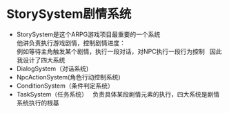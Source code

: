 # StorySystem剧情系统
- StorySystem是这个ARPG游戏项目最重要的一个系统  
他讲负责执行游戏剧情，控制剧情进度：  
例如等待主角触发某个剧情，执行一段对话，对NPC执行一段行为控制  
因此我设计了四大系统  
- DialogSystem（对话系统)  
- NpcActionSystem(角色行动控制系统)  
- ConditionSystem（条件判定系统）
- TaskSystem（任务系统）  
负责具体某段剧情元素的执行，四大系统是剧情系统执行的根基  

